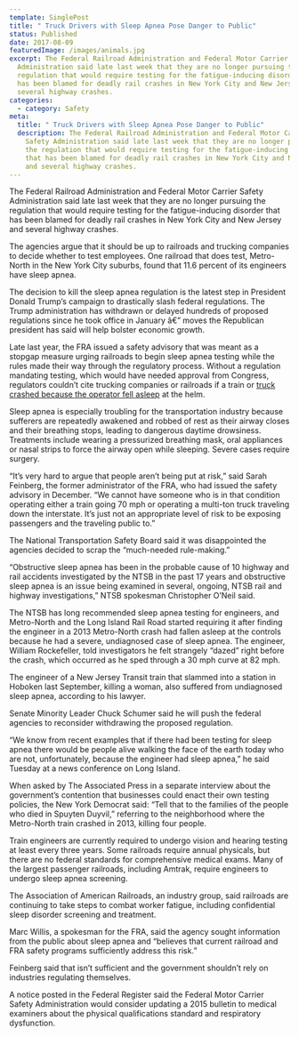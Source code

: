 ```yaml
---
template: SinglePost
title: " Truck Drivers with Sleep Apnea Pose Danger to Public"
status: Published
date: 2017-08-09
featuredImage: /images/animals.jpg
excerpt: The Federal Railroad Administration and Federal Motor Carrier Safety
  Administration said late last week that they are no longer pursuing the
  regulation that would require testing for the fatigue-inducing disorder that
  has been blamed for deadly rail crashes in New York City and New Jersey and
  several highway crashes.
categories:
  - category: Safety
meta:
  title: " Truck Drivers with Sleep Apnea Pose Danger to Public"
  description: The Federal Railroad Administration and Federal Motor Carrier
    Safety Administration said late last week that they are no longer pursuing
    the regulation that would require testing for the fatigue-inducing disorder
    that has been blamed for deadly rail crashes in New York City and New Jersey
    and several highway crashes.
---
```

<!--StartFragment-->

The Federal Railroad Administration and Federal Motor Carrier Safety Administration said late last week that they are no longer pursuing the regulation that would require testing for the fatigue-inducing disorder that has been blamed for deadly rail crashes in New York City and New Jersey and several highway crashes.



The agencies argue that it should be up to railroads and trucking companies to decide whether to test employees. One railroad that does test, Metro-North in the New York City suburbs, found that 11.6 percent of its engineers have sleep apnea.

The decision to kill the sleep apnea regulation is the latest step in President Donald Trump’s campaign to drastically slash federal regulations. The Trump administration has withdrawn or delayed hundreds of proposed regulations since he took office in January â€” moves the Republican president has said will help bolster economic growth.

Late last year, the FRA issued a safety advisory that was meant as a stopgap measure urging railroads to begin sleep apnea testing while the rules made their way through the regulatory process. Without a regulation mandating testing, which would have needed approval from Congress, regulators couldn’t cite trucking companies or railroads if a train or [truck crashed because the operator fell asleep](https://www.austinaccidentlawyer.com/practice-areas/truck-accident-lawyer/) at the helm.

Sleep apnea is especially troubling for the transportation industry because sufferers are repeatedly awakened and robbed of rest as their airway closes and their breathing stops, leading to dangerous daytime drowsiness. Treatments include wearing a pressurized breathing mask, oral appliances or nasal strips to force the airway open while sleeping. Severe cases require surgery.

“It’s very hard to argue that people aren’t being put at risk,” said Sarah Feinberg, the former administrator of the FRA, who had issued the safety advisory in December. “We cannot have someone who is in that condition operating either a train going 70 mph or operating a multi-ton truck traveling down the interstate. It’s just not an appropriate level of risk to be exposing passengers and the traveling public to.”

The National Transportation Safety Board said it was disappointed the agencies decided to scrap the “much-needed rule-making.”

“Obstructive sleep apnea has been in the probable cause of 10 highway and rail accidents investigated by the NTSB in the past 17 years and obstructive sleep apnea is an issue being examined in several, ongoing, NTSB rail and highway investigations,” NTSB spokesman Christopher O’Neil said.

The NTSB has long recommended sleep apnea testing for engineers, and Metro-North and the Long Island Rail Road started requiring it after finding the engineer in a 2013 Metro-North crash had fallen asleep at the controls because he had a severe, undiagnosed case of sleep apnea. The engineer, William Rockefeller, told investigators he felt strangely “dazed” right before the crash, which occurred as he sped through a 30 mph curve at 82 mph.

The engineer of a New Jersey Transit train that slammed into a station in Hoboken last September, killing a woman, also suffered from undiagnosed sleep apnea, according to his lawyer.

Senate Minority Leader Chuck Schumer said he will push the federal agencies to reconsider withdrawing the proposed regulation.

“We know from recent examples that if there had been testing for sleep apnea there would be people alive walking the face of the earth today who are not, unfortunately, because the engineer had sleep apnea,” he said Tuesday at a news conference on Long Island.

When asked by The Associated Press in a separate interview about the government’s contention that businesses could enact their own testing policies, the New York Democrat said: “Tell that to the families of the people who died in Spuyten Duyvil,” referring to the neighborhood where the Metro-North train crashed in 2013, killing four people.

Train engineers are currently required to undergo vision and hearing testing at least every three years. Some railroads require annual physicals, but there are no federal standards for comprehensive medical exams. Many of the largest passenger railroads, including Amtrak, require engineers to undergo sleep apnea screening.

The Association of American Railroads, an industry group, said railroads are continuing to take steps to combat worker fatigue, including confidential sleep disorder screening and treatment.

Marc Willis, a spokesman for the FRA, said the agency sought information from the public about sleep apnea and “believes that current railroad and FRA safety programs sufficiently address this risk.”

Feinberg said that isn’t sufficient and the government shouldn’t rely on industries regulating themselves.

A notice posted in the Federal Register said the Federal Motor Carrier Safety Administration would consider updating a 2015 bulletin to medical examiners about the physical qualifications standard and respiratory dysfunction.

<!--EndFragment-->